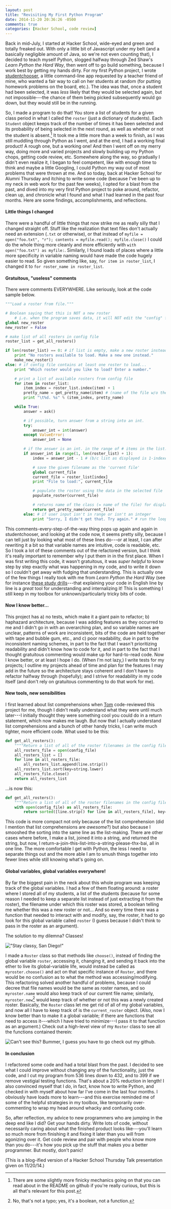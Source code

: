 ```yaml
---
layout: post
title: "Revisiting My First Python Program"
date: 2014-11-20 20:36:26 -0500
comments: true
categories: [Hacker School, code review]
---
```

Back in mid-July, I started at Hacker School, wide-eyed and green and totally freaked out. With only a little bit of Javascript under my belt (and a basically negligible amount of Java, so we're not even counting that), I decided to teach myself Python, slogged halfway through Zed Shaw's _Learn Python the Hard Way_, then went off to go build something, because I work best by getting my hands dirty. For my first Python project, I wrote [studentchooser](//github.com/maiamcc/studentchooser), a little command-line app requested by a teacher friend of mine, who wanted a fair way to call on her students at random (for putting homework problems on the board, etc.). The idea was that, once a student had been selected, it was _less_ likely that they would be selected again, but not impossible---the chance of them being picked subsequently would go down, but they would still be in the running.

So, I made a program to do that! You store a list of students for a given class period in what I called the `roster` (just a dictionary of students). Each `Student` object keeps track of the number of times it has been selected and its probability of being selected in the next round, as well as whether or not the student is absent.[^1] It took me a little more than a week to finish, as I was still muddling through Python as I went, and at the end, I had a working final product! A rough one, but a working one! And then I went off on my merry way, doing more and varied projects and slowly building up my Python chops, getting code review, etc. Somewhere along the way, so gradually I didn't even realize it, I began to feel competent, like with enough time to think and maybe a little Googling, I could Python my way out of most problems that were thrown at me. And so today, back at Hacker School for Alumni Thursday and itching to write some code (because I've been up to my neck in web work for the past few weeks), I opted for a blast from the past, and dived into my very first Python project to poke around, refactor, clean up, and chronicle what I found and what I had learned in the past four months. Here are some findings, accomplishments, and reflections.<!--more-->

#### Little things I changed
There were a handful of little things that now strike me as really silly that I changed straight off. Stuff like the realization that text files don't actually need an extension (`.txt` or otherwise), or that instead of `myfile = open("foo.txt", "r"); contents = myfile.read(); myfile.close()` I could do the whole thing more cleanly and more efficiently with `with open("foo.txt") as myfile:`. Similarly, I found loads of places where a little more specificity in variable naming would have made the code hugely easier to read. So given something like, say, `for item in roster_list`, I changed it to `for roster_name in roster_list`.

#### Gratuitous, "useless" comments
There were comments EVERYWHERE. Like seriously, look at the code sample below.

```python
"""Load a roster from file."""

# Boolean saying that this is NOT a new roster
    # i.e. when the program saves data, it will NOT edit the "config" file
global new_roster
new_roster = False

# make list of all rosters in config file
roster_list = get_all_rosters()

if len(roster_list) == 0: # if list is empty, make a new roster instead
    print "No rosters available to load. Make a new one instead."
    make_new_roster()
else: # if config file contains at least one roster to load...
    print "Which roster would you like to load? Enter a number."

    # print a list of available rosters from config file
    for item in roster_list:
        item_index = roster_list.index(item) + 1
        pretty_name = get_pretty_name(item) # (name of the file w/o the file extension)
        print "\t%d. %s" % (item_index, pretty_name)

    while True:
        answer = ask()

        # if possible, turn answer from a string into an int.
        try:
            answer_int = int(answer)
        except ValueError:
            answer_int = None

        # if the answer is an int. in the range of # items in the list...
        if answer_int in range(1, len(roster_list) + 1):
            index = answer_int - 1 # (b/c list as displayed is 1-indexed)

            # save the given filename as the 'current file'
            global current_file
            current_file = roster_list[index]
            print "File to load:", current_file

            # populate the roster using the data in the selected file
            populate_roster(current_file)

            # returns name of the class (= name of the file) for display
            return get_pretty_name(current_file)
        else: # if user input isn't in range or isn't an integer
            print "Sorry, I didn't get that. Try again." # run the loop again
```
This comments-every-step-of-the-way thing pops up again and again in studentchooser, and looking at the code now, it seems pretty silly, because I can tell just by looking what most of these lines do---or at least, I can after rewriting it a bit so that variable names are intuitive, code is readable, etc. So I took a lot of these comments out of the refactored version, but I think it's really important to remember why I put them in in the first place. When I was first writing this code, it wasn't gratuitous, it was _super helpful_ to know step by step exactly what was happening in my code, and to write it down so I couldn't get away with fudging that understanding. This is actually one of the few things I really took with me from _Learn Python the Hard Way_ (see for instance [these study drills](//learnpythonthehardway.org/book/ex6.html#study-drills)---that explaining your code in English line by line is a _great_ tool for understanding and internalizing it! This is something I still keep in my toolbox for unknown/particularly tricky bits of code.

#### Now I know better...
This project has a) no tests, which make it a giant pain to refactor; b) haphazard architecture, because I was adding features as they occurred to me and I didn't go in with an overarching plan, and so variable names are unclear, patterns of work are inconsistent, bits of the code are held together with tape and bubble gum, etc., and c) poor readability, due in part to the inconsistent naming schemes, in part to the fact that I wasn't prioritizing readability and didn't know how to code for it, and in part to the fact that I thought gratuitous commenting would make up for hard-to-read code. Now I know better, or at least I hope I do. (When I'm not lazy,) I write tests for my projects; I outline my projects ahead of time and plan for the features I may add in the future so the architecture stays coherent and I don't have to refactor halfway through (hopefully); and I strive for readability in my code itself (and don't rely on gratuitous commenting to do that work for me).

#### New tools, new sensibilities
I first learned about list comprehensions when [Tom](//ballingt.com/) code-reviewed this project for me, though I didn't really understand what they were until much later---I initially thought they were something cool you could do in a return statement, which now makes me laugh. But now that I actually understand list comprehensions and a bunch of other handy tricks, I can write much tighter, more efficient code. What used to be this:

```python
def get_all_rosters():
    """"Return a list of all of the roster filenames in the config file."""
    all_rosters_file = open(config_file)
    all_rosters_list = []
    for line in all_rosters_file:
        all_rosters_list.append(line.strip())
    all_rosters_list.sort(key=string.lower)
    all_rosters_file.close()
    return all_rosters_list
```

...is now this:

```python
def get_all_rosters():
    """"Return a list of all of the roster filenames in the config file."""
    with open(config_file) as all_rosters_file:
        return sorted([line.strip() for line in all_rosters_file], key=string.lower)
```

This code is more compact not only because of the list comprehension (did I mention that list comprehensions are _awesome_?) but also because I smooshed the sorting into the same line as the list-making. There are other cases where before, I make a list, joined it into a string, and returned the string, but now, I return-a-join-this-list-into-a-string-please-thx-bai, all in one line. The more comfortable I get with Python, the less I need to separate things out and the more able I am to smush things together into fewer lines while still knowing what's going on.

#### Global variables, global variables everywhere!
By far the biggest pain in the neck about this whole program was keeping track of the global variables. I had a few of them floating around: a roster where I stored all of my students, a list of the students (because for some reason I needed to keep a separate list instead of just extracting it from the roster), the filename under which this roster was stored, a boolean telling me whether this was a new roster or not... And so every time there was a function that needed to interact with and modify, say, the roster, it had to go look for this global variable called `roster` (I guess because I didn't think to pass in the roster as an argument).

The solution to my dilemna? Classes!

!["Stay classy, San Diego!"](/images/stayclassy.jpg)

I made a `Roster` class so that methods like `choose()`, instead of finding the global variable `roster`, accessing it, changing it, and sending it back into the ether to live its global-variable life, would instead be called as `myroster.choose()` and act on that specific instance of `Roster`, and there would be no confusion as to what the method was accessing/modifying. This refactoring solved another handful of problems, because I could decree that file names would be the same as roster names, and so `myroster.name` would also keep track of our current file name; similarly, `myroster.new`[^2] would keep track of whether or not this was a newly created roster. Basically, the `Roster` class let me get rid of all of my global variables, and now all I have to keep track of is the `current_roster` object. (Also, now I know better than to make it a global variable; if there are functions that need to access it---which I have tried to minimize---I pass it to that function as an argument.) Check out a high-level view of my `Roster` class to see all the functions contained therein:

![Can't see this? Bummer, I guess you have to go check out my github.](/images/roster_class.png)

#### In conclusion
I refactored some code and had a total blast from the past. I decided to see what I could improve without changing any of the functionality, just the code, and I cut my program from 536 lines down to 432, and to 399 if we remove vestigial testing functions. That's about a 20% reduction in length! I also convinced myself that I _do_, in fact, know how to write Python, and checked in with myself about how far I've come in the last four months. I obviously have loads more to learn---and this exercise reminded me of some of the helpful strategies in my toolbox, like temporarily over-commenting to wrap my head around whacky and confusing code.

So, after reflection, my advice to new programmers who are jumping in the deep end like I did? Get your hands dirty. Write lots of code, without necessarily caring about what the finished product looks like---you'll learn so much more from finishing it and fixing it later than you will from agonizing over it. Get code review and pair with people who know more than you do---it's how you pick up the stuff that makes you a better programmer. But mostly, don't panic!

(This is a blog-ified version of a Hacker School Thursday Talk presentation given on 11/20/14.)

[^1]: There are some slightly more finicky mechanics going on that you can read about in the README on github if you're really curious, but this is all that's relevant for this post.

[^2]: No, that's not a typo; yes, it's a boolean, not a function.
